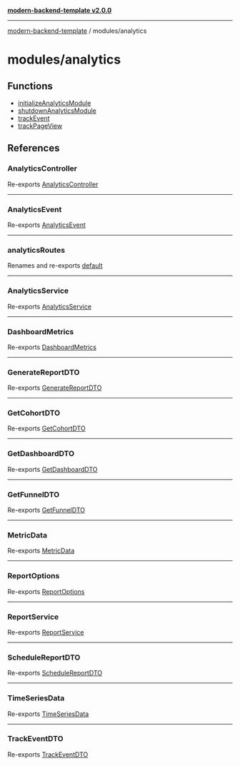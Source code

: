 [**modern-backend-template v2.0.0**](../../README.md)

***

[modern-backend-template](../../modules.md) / modules/analytics

# modules/analytics

## Functions

- [initializeAnalyticsModule](functions/initializeAnalyticsModule.md)
- [shutdownAnalyticsModule](functions/shutdownAnalyticsModule.md)
- [trackEvent](functions/trackEvent.md)
- [trackPageView](functions/trackPageView.md)

## References

### AnalyticsController

Re-exports [AnalyticsController](analytics.controller/classes/AnalyticsController.md)

***

### AnalyticsEvent

Re-exports [AnalyticsEvent](analytics.service/interfaces/AnalyticsEvent.md)

***

### analyticsRoutes

Renames and re-exports [default](analytics.route/functions/default.md)

***

### AnalyticsService

Re-exports [AnalyticsService](analytics.service/classes/AnalyticsService.md)

***

### DashboardMetrics

Re-exports [DashboardMetrics](analytics.service/interfaces/DashboardMetrics.md)

***

### GenerateReportDTO

Re-exports [GenerateReportDTO](analytics.dto/classes/GenerateReportDTO.md)

***

### GetCohortDTO

Re-exports [GetCohortDTO](analytics.dto/classes/GetCohortDTO.md)

***

### GetDashboardDTO

Re-exports [GetDashboardDTO](analytics.dto/classes/GetDashboardDTO.md)

***

### GetFunnelDTO

Re-exports [GetFunnelDTO](analytics.dto/classes/GetFunnelDTO.md)

***

### MetricData

Re-exports [MetricData](analytics.service/interfaces/MetricData.md)

***

### ReportOptions

Re-exports [ReportOptions](report.service/interfaces/ReportOptions.md)

***

### ReportService

Re-exports [ReportService](report.service/classes/ReportService.md)

***

### ScheduleReportDTO

Re-exports [ScheduleReportDTO](analytics.dto/classes/ScheduleReportDTO.md)

***

### TimeSeriesData

Re-exports [TimeSeriesData](analytics.service/interfaces/TimeSeriesData.md)

***

### TrackEventDTO

Re-exports [TrackEventDTO](analytics.dto/classes/TrackEventDTO.md)
